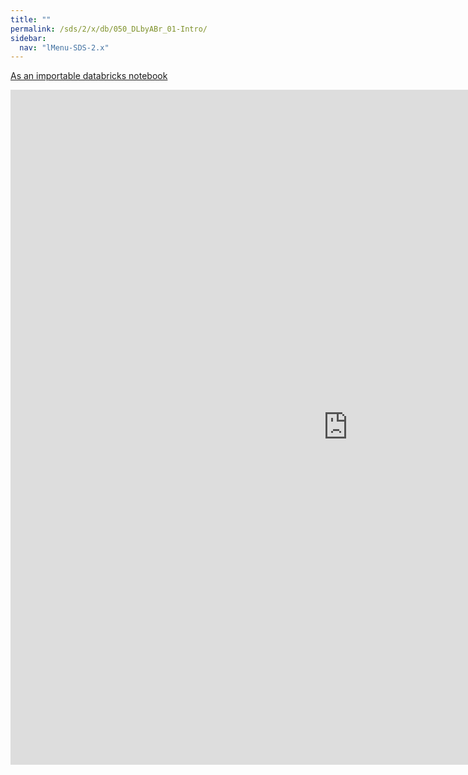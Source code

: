 ```yaml
---
title: ""
permalink: /sds/2/x/db/050_DLbyABr_01-Intro/
sidebar:
  nav: "lMenu-SDS-2.x"
---
```


[As an importable databricks notebook](https://lamastex.github.io/scalable-data-science/sds/2/x/db/050_DLbyABr_01-Intro.html)

<iframe src="https://lamastex.github.io/scalable-data-science/sds/2/x/db/050_DLbyABr_01-Intro" width="1080" height="1080" frameborder="0"></iframe>
